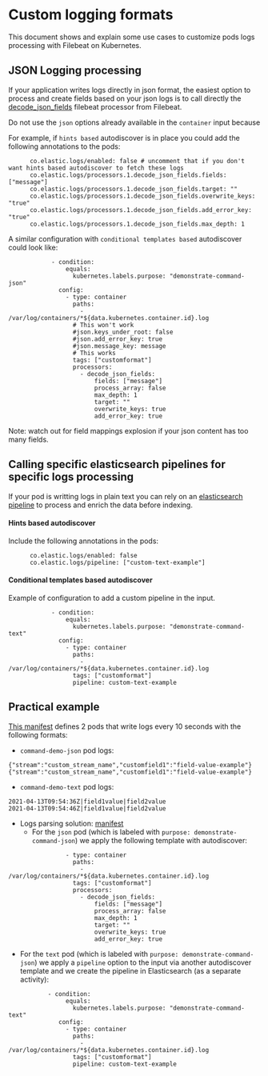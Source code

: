 # Custom logging formats

This document shows and explain some use cases to customize pods logs processing with Filebeat on Kubernetes.

## JSON Logging processing

If your application writes logs directly in json format, the easiest option to process and create fields based on your json logs is to call directly the [decode_json_fields]() filebeat processor from Filebeat.

Do not use the `json` options already available in the `container` input because


For example, if `hints based` autodiscover is in place you could add the following annotations to the pods:
```
      co.elastic.logs/enabled: false # uncomment that if you don't want hints based autodiscover to fetch these logs
      co.elastic.logs/processors.1.decode_json_fields.fields: ["message"]
      co.elastic.logs/processors.1.decode_json_fields.target: ""
      co.elastic.logs/processors.1.decode_json_fields.overwrite_keys: "true"
      co.elastic.logs/processors.1.decode_json_fields.add_error_key: "true"
      co.elastic.logs/processors.1.decode_json_fields.max_depth: 1
```

A similar configuration with `conditional templates based` autodiscover could look like:

```
            - condition:
                equals:
                  kubernetes.labels.purpose: "demonstrate-command-json"
              config:
                - type: container
                  paths:
                    - /var/log/containers/*${data.kubernetes.container.id}.log
                  # This won't work
                  #json.keys_under_root: false
                  #json.add_error_key: true
                  #json.message_key: message
                  # This works
                  tags: ["customformat"]
                  processors:
                    - decode_json_fields:
                        fields: ["message"]
                        process_array: false
                        max_depth: 1
                        target: ""
                        overwrite_keys: true
                        add_error_key: true
```

Note: watch out for field mappings explosion if your json content has too many fields.

## Calling specific elasticsearch pipelines for specific logs processing

If your pod is writting logs in plain text you can rely on an [elasticsearch pipeline]() to process and enrich the data before indexing.

#### Hints based autodiscover

Include the following annotations in the pods:

```
      co.elastic.logs/enabled: false
      co.elastic.logs/pipeline: ["custom-text-example"]
```

#### Conditional templates based autodiscover

Example of configuration to add a custom pipeline in the input.

```
            - condition:
                equals:
                  kubernetes.labels.purpose: "demonstrate-command-text"
              config:
                - type: container
                  paths:
                    - /var/log/containers/*${data.kubernetes.container.id}.log
                  tags: ["customformat"]
                  pipeline: custom-text-example
```

## Practical example

[This manifest](/resources/02_k8s_monitoring/extras/custom-formats/01_pods.yaml) defines 2 pods that write logs every 10 seconds with the following formats:

- `command-demo-json` pod logs:
```
{"stream":"custom_stream_name","customfield1":"field-value-example"}
{"stream":"custom_stream_name","customfield1":"field-value-example"}
```

- `command-demo-text` pod logs:
```
2021-04-13T09:54:36Z|field1value|field2value
2021-04-13T09:54:46Z|field1value|field2value
```

- Logs parsing solution: [manifest](/resources/02_k8s_monitoring/extras/custom-formats/filebeat-daemonset-customformat.yaml)
  - For the `json` pod (which is labeled with `purpose: demonstrate-command-json`) we apply the following template with autodiscover:
```
                - type: container
                  paths:
                    - /var/log/containers/*${data.kubernetes.container.id}.log
                  tags: ["customformat"]
                  processors:
                    - decode_json_fields:
                        fields: ["message"]
                        process_array: false
                        max_depth: 1
                        target: ""
                        overwrite_keys: true
                        add_error_key: true
```


  - For the `text` pod (which is labeled with `purpose: demonstrate-command-json`) we apply a `pipeline` option to the input via another autodiscover template and we create the pipeline in Elasticsearch (as a separate activity):

```
           - condition:
                equals:
                  kubernetes.labels.purpose: "demonstrate-command-text"
              config:
                - type: container
                  paths:
                    - /var/log/containers/*${data.kubernetes.container.id}.log
                  tags: ["customformat"]
                  pipeline: custom-text-example
```
